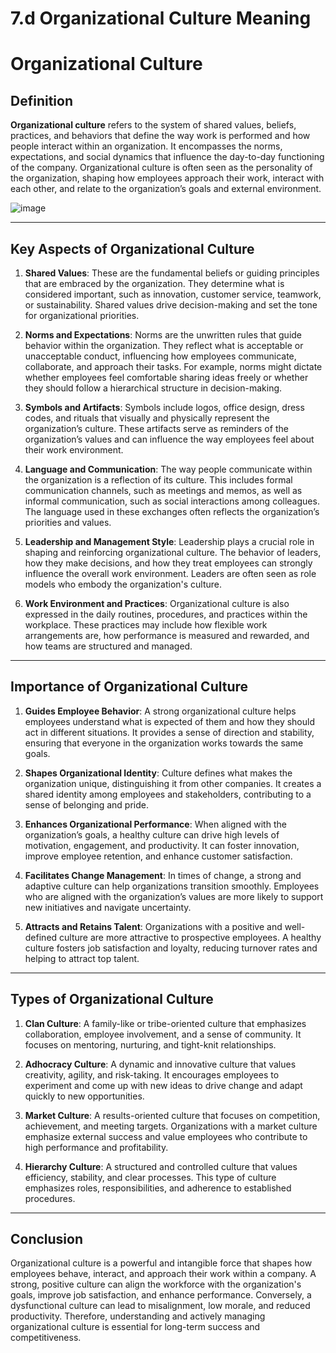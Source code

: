 # 7.d Organizational Culture Meaning

# Organizational Culture

## Definition

**Organizational culture** refers to the system of shared values, beliefs, practices, and behaviors that define the way work is performed and how people interact within an organization. It encompasses the norms, expectations, and social dynamics that influence the day-to-day functioning of the company. Organizational culture is often seen as the personality of the organization, shaping how employees approach their work, interact with each other, and relate to the organization’s goals and external environment.

![image](https://github.com/user-attachments/assets/c9d6b140-ccde-4753-ad5c-ac3895a3e346)


---

## Key Aspects of Organizational Culture

1. **Shared Values**: These are the fundamental beliefs or guiding principles that are embraced by the organization. They determine what is considered important, such as innovation, customer service, teamwork, or sustainability. Shared values drive decision-making and set the tone for organizational priorities.

2. **Norms and Expectations**: Norms are the unwritten rules that guide behavior within the organization. They reflect what is acceptable or unacceptable conduct, influencing how employees communicate, collaborate, and approach their tasks. For example, norms might dictate whether employees feel comfortable sharing ideas freely or whether they should follow a hierarchical structure in decision-making.

3. **Symbols and Artifacts**: Symbols include logos, office design, dress codes, and rituals that visually and physically represent the organization’s culture. These artifacts serve as reminders of the organization’s values and can influence the way employees feel about their work environment.

4. **Language and Communication**: The way people communicate within the organization is a reflection of its culture. This includes formal communication channels, such as meetings and memos, as well as informal communication, such as social interactions among colleagues. The language used in these exchanges often reflects the organization’s priorities and values.

5. **Leadership and Management Style**: Leadership plays a crucial role in shaping and reinforcing organizational culture. The behavior of leaders, how they make decisions, and how they treat employees can strongly influence the overall work environment. Leaders are often seen as role models who embody the organization's culture.

6. **Work Environment and Practices**: Organizational culture is also expressed in the daily routines, procedures, and practices within the workplace. These practices may include how flexible work arrangements are, how performance is measured and rewarded, and how teams are structured and managed.

---

## Importance of Organizational Culture

1. **Guides Employee Behavior**: A strong organizational culture helps employees understand what is expected of them and how they should act in different situations. It provides a sense of direction and stability, ensuring that everyone in the organization works towards the same goals.

2. **Shapes Organizational Identity**: Culture defines what makes the organization unique, distinguishing it from other companies. It creates a shared identity among employees and stakeholders, contributing to a sense of belonging and pride.

3. **Enhances Organizational Performance**: When aligned with the organization’s goals, a healthy culture can drive high levels of motivation, engagement, and productivity. It can foster innovation, improve employee retention, and enhance customer satisfaction.

4. **Facilitates Change Management**: In times of change, a strong and adaptive culture can help organizations transition smoothly. Employees who are aligned with the organization’s values are more likely to support new initiatives and navigate uncertainty.

5. **Attracts and Retains Talent**: Organizations with a positive and well-defined culture are more attractive to prospective employees. A healthy culture fosters job satisfaction and loyalty, reducing turnover rates and helping to attract top talent.

---

## Types of Organizational Culture

1. **Clan Culture**: A family-like or tribe-oriented culture that emphasizes collaboration, employee involvement, and a sense of community. It focuses on mentoring, nurturing, and tight-knit relationships.
   
2. **Adhocracy Culture**: A dynamic and innovative culture that values creativity, agility, and risk-taking. It encourages employees to experiment and come up with new ideas to drive change and adapt quickly to new opportunities.

3. **Market Culture**: A results-oriented culture that focuses on competition, achievement, and meeting targets. Organizations with a market culture emphasize external success and value employees who contribute to high performance and profitability.

4. **Hierarchy Culture**: A structured and controlled culture that values efficiency, stability, and clear processes. This type of culture emphasizes roles, responsibilities, and adherence to established procedures.

---

## Conclusion

Organizational culture is a powerful and intangible force that shapes how employees behave, interact, and approach their work within a company. A strong, positive culture can align the workforce with the organization's goals, improve job satisfaction, and enhance performance. Conversely, a dysfunctional culture can lead to misalignment, low morale, and reduced productivity. Therefore, understanding and actively managing organizational culture is essential for long-term success and competitiveness.

